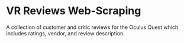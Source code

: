 # VR Reviews Web-Scraping
A collection of customer and critic reviews for the Oculus Quest which includes ratings, vendor, and review description.
